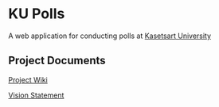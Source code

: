 # KU Polls

A web application for conducting polls at [Kasetsart University](https://www.ku.ac.th/th)

## Project Documents

[Project Wiki](../../wiki/Home)

[Vision Statement](../../wiki/Vision%20Statement)
